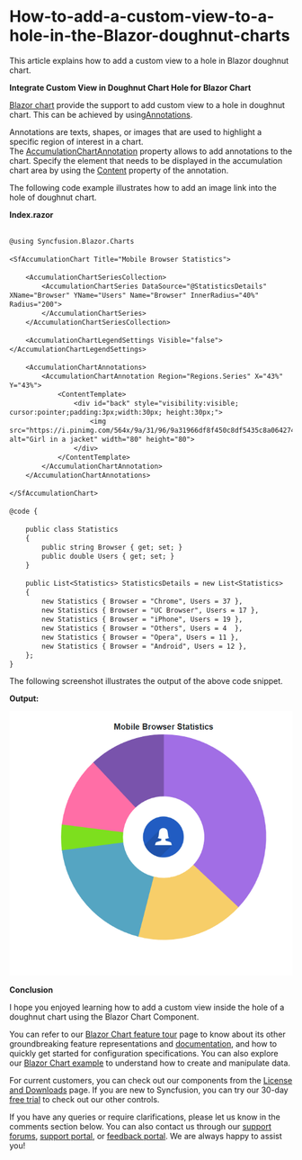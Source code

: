 # How-to-add-a-custom-view-to-a-hole-in-the-Blazor-doughnut-charts

This article explains how to add a custom view to a hole in Blazor doughnut chart.

**Integrate Custom View in Doughnut Chart Hole for Blazor Chart**

[Blazor chart](https://www.syncfusion.com/blazor-components/blazor-charts) provide the support to add custom view to a hole in doughnut chart. This can be achieved by using[Annotations](https://help.syncfusion.com/cr/blazor/Syncfusion.Blazor.Charts.AccumulationChartAnnotation.html).

Annotations are texts, shapes, or images that are used to highlight a specific region of interest in a chart. The [AccumulationChartAnnotation](https://help.syncfusion.com/cr/blazor/Syncfusion.Blazor.Charts.AccumulationChartAnnotation.html) property allows to add annotations to the chart. Specify the element that needs to be displayed in the accumulation chart area by using the [Content](https://help.syncfusion.com/cr/blazor/Syncfusion.Blazor.Charts.AccumulationChartAnnotation.html#Syncfusion_Blazor_Charts_AccumulationChartAnnotation_Content) property of the annotation.

The following code example illustrates how to add an image link into the hole of doughnut chart.

**Index.razor**

```cshtml

@using Syncfusion.Blazor.Charts

<SfAccumulationChart Title="Mobile Browser Statistics">

    <AccumulationChartSeriesCollection>
        <AccumulationChartSeries DataSource="@StatisticsDetails" XName="Browser" YName="Users" Name="Browser" InnerRadius="40%" Radius="200">
        </AccumulationChartSeries>
    </AccumulationChartSeriesCollection>

    <AccumulationChartLegendSettings Visible="false"></AccumulationChartLegendSettings>

    <AccumulationChartAnnotations>
        <AccumulationChartAnnotation Region="Regions.Series" X="43%" Y="43%">
            <ContentTemplate>
                <div id="back" style="visibility:visible; cursor:pointer;padding:3px;width:30px; height:30px;">                     
                    <img src="https://i.pinimg.com/564x/9a/31/96/9a31966df8f450c8df5435c8a064274f.jpg" alt="Girl in a jacket" width="80" height="80">
                </div>
            </ContentTemplate>
        </AccumulationChartAnnotation>
    </AccumulationChartAnnotations>

</SfAccumulationChart>
 
@code {

    public class Statistics
    {
        public string Browser { get; set; }
        public double Users { get; set; }
    }

    public List<Statistics> StatisticsDetails = new List<Statistics>
    {
        new Statistics { Browser = "Chrome", Users = 37 },
        new Statistics { Browser = "UC Browser", Users = 17 },
        new Statistics { Browser = "iPhone", Users = 19 },
        new Statistics { Browser = "Others", Users = 4  },
        new Statistics { Browser = "Opera", Users = 11 },
        new Statistics { Browser = "Android", Users = 12 },
    };
}
```


The following screenshot illustrates the output of the above code snippet.

**Output:**

![](/custom-view-in-doughnut-hole.png) 
 
**Conclusion**

I hope you enjoyed learning how to add a custom view inside the hole of a doughnut chart using the Blazor Chart Component.

You can refer to our [Blazor Chart feature tour](https://www.syncfusion.com/blazor-components/blazor-charts) page to know about its other groundbreaking feature representations and [documentation](https://blazor.syncfusion.com/documentation/chart/getting-started), and how to quickly get started for configuration specifications. You can also explore our [Blazor Chart example](https://blazor.syncfusion.com/demos/chart/line?theme=bootstrap5) to understand how to create and manipulate data.

For current customers, you can check out our components from the [License and Downloads](https://www.syncfusion.com/sales/teamlicense) page. If you are new to Syncfusion, you can try our 30-day [free trial](https://www.syncfusion.com/downloads/blazor) to check out our other controls.

If you have any queries or require clarifications, please let us know in the comments section below. You can also contact us through our [support forums](https://www.syncfusion.com/forums), [support portal](https://support.syncfusion.com/create), or [feedback portal](https://www.syncfusion.com/feedback/blazor-components?control=charts). We are always happy to assist you!